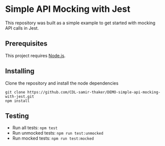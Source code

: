 # Simple API Mocking with Jest

This repository was built as a simple example to get started with mocking API calls in Jest.

## Prerequisites

This project requires [Node.js](https://nodejs.org/en/).

## Installing

Clone the repository and install the node dependencies

```
git clone https://github.com/CDL-samir-thaker/DEMO-simple-api-mocking-with-jest.git
npm install
```

## Testing

- Run all tests: `npm test`
- Run unmocked tests: `npm run test:unmocked`
- Run mocked tests: `npm run test:mocked`
